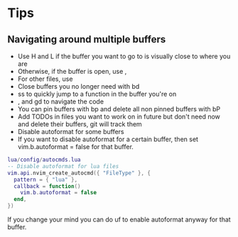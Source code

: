 # Tips

## Navigating around multiple buffers

- Use H and L if the buffer you want to go to is visually close to where you are
- Otherwise, if the buffer is open, use <leader>,
- For other files, use <leader><space>
- Close buffers you no longer need with <leader>bd
- <leader>ss to quickly jump to a function in the buffer you're on
- <c-o>, <c-i> and gd to navigate the code
- You can pin buffers with <leader>bp and delete all non pinned buffers with <leader>bP
- Add TODOs in files you want to work on in future but don't need now and delete their buffers, git will track them
- Disable autoformat for some buffers
- If you want to disable autoformat for a certain buffer, then set vim.b.autoformat = false for that buffer.

```lua
lua/config/autocmds.lua
-- Disable autoformat for lua files
vim.api.nvim_create_autocmd({ "FileType" }, {
  pattern = { "lua" },
  callback = function()
    vim.b.autoformat = false
  end,
})
```

If you change your mind you can do <leader>uf to enable autoformat anyway for that buffer.
